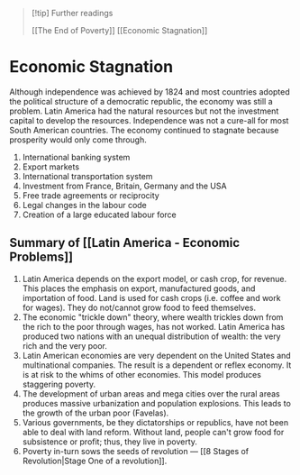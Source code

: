 >[!tip] Further readings
>
>[[The End of Poverty]]
>[[Economic Stagnation]]

# Economic Stagnation

Although independence was achieved by 1824 and most countries adopted the political structure of a democratic republic, the economy was still a problem. Latin America had the natural resources but not the investment capital to develop the resources. Independence was not a cure-all for most South American countries. The economy continued to stagnate because prosperity would only come through.

1. International banking system
2. Export markets
3. International transportation system
4. Investment from France, Britain, Germany and the USA
5. Free trade agreements or reciprocity
6. Legal changes in the labour code
7. Creation of a large educated labour force

## Summary of [[Latin America - Economic Problems]]

1. Latin America depends on the export model, or cash crop, for revenue. This places the emphasis on export, manufactured goods, and importation of food. Land is used for cash crops (i.e. coffee and work for wages). They do not/cannot grow food to feed themselves. 
2. The economic "trickle down" theory, where wealth trickles down from the rich to the poor through wages, has not worked. Latin America has produced two nations with an unequal distribution of wealth: the very rich and the very poor. 
3. Latin American economies are very dependent on the United States and multinational companies. The result is a dependent or reflex economy. It is at risk to the whims of other economies. This model produces staggering poverty. 
4. The development of urban areas and mega cities over the rural areas produces massive urbanization and population explosions. This leads to the growth of the urban poor (Favelas). 
5. Various governments, be they dictatorships or republics, have not been able to deal with land reform. Without land, people can't grow food for subsistence or profit; thus, they live in poverty. 
6. Poverty in-turn sows the seeds of revolution — [[8 Stages of Revolution|Stage One of a revolution]].